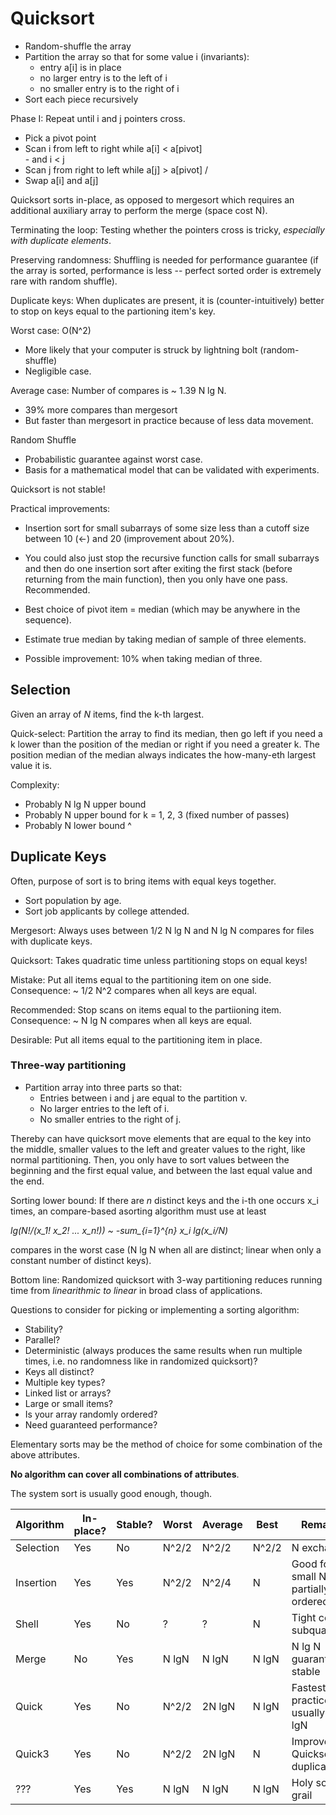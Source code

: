 # Quicksort

- Random-shuffle the array
- Partition the array so that for some value i (invariants):
	+ entry a[i] is in place
	+ no larger entry is to the left of i
	+ no smaller entry is to the right of i
- Sort each piece recursively

Phase I: Repeat until i and j pointers cross.

- Pick a pivot point
- Scan i from left to right while a[i] < a[pivot] \
												   - and i < j
- Scan j from right to left while a[j] > a[pivot] /  
- Swap a[i] and a[j]

Quicksort sorts in-place, as opposed to mergesort which requires an additional auxiliary array to perform the merge (space cost N).

Terminating the loop: Testing whether the pointers cross is tricky, *especially with duplicate elements*.

Preserving randomness: Shuffling is needed for performance guarantee (if the array is sorted, performance is less -- perfect sorted order is extremely rare with random shuffle).

Duplicate keys: When duplicates are present, it is (counter-intuitively) better to stop on keys equal to the partioning item's key.

Worst case: O(N^2)
- More likely that your computer is struck by lightning bolt (random-shuffle)
- Negligible case.

Average case: Number of compares is ~ 1.39 N lg N.
- 39% more compares than mergesort
- But faster than mergesort in practice because of less data movement.

Random Shuffle
- Probabilistic guarantee against worst case.
- Basis for a mathematical model that can be validated with experiments.

Quicksort is not stable!

Practical improvements:

- Insertion sort for small subarrays of some size less than a cutoff size between 10 (<-) and 20 (improvement about 20%).
- You could also just stop the recursive function calls for small subarrays and then do one insertion sort after exiting the first stack (before returning from the main function), then you only have one pass. Recommended.

- Best choice of pivot item = median (which may be anywhere in the sequence).
- Estimate true median by taking median of sample of three elements. 
- Possible improvement: 10% when taking median of three.

## Selection

Given an array of *N* items, find the k-th largest.

Quick-select: Partition the array to find its median, then go left if you need a k lower than the position of the median or right if you need a greater k. The position median of the median always indicates the how-many-eth largest value it is.

Complexity:
 - Probably N lg N upper bound
 - Probably N upper bound for k = 1, 2, 3 (fixed number of passes)
 - Probably N lower bound ^

## Duplicate Keys

Often, purpose of sort is to bring items with equal keys together.

- Sort population by age.
- Sort job applicants by college attended.

Mergesort: Always uses between 1/2 N lg N and N lg N compares for files with duplicate keys.

Quicksort: Takes quadratic time unless partitioning stops on equal keys!

Mistake: Put all items equal to the partitioning item on one side.
Consequence: ~ 1/2 N^2 compares when all keys are equal.

Recommended: Stop scans on items equal to the partiioning item.
Consequence: ~ N lg N compares when all keys are equal.

Desirable: Put all items equal to the partitioning item in place.

### Three-way partitioning

- Partition array into three parts so that:
	+ Entries between i and j are equal to the partition v.
	+ No larger entries to the left of i.
	+ No smaller entries to the right of j.

Thereby can have quicksort move elements that are equal to the key into the middle, smaller values to the left and greater values to the right, like normal partitioning. Then, you only have to sort values between the beginning and the first equal value, and between the last equal value and the end.

Sorting lower bound: If there are *n* distinct keys and the i-th one occurs x_i times, an compare-based asorting algorithm must use at least

*lg(N!/(x_1! x_2! ... x_n!)) ~ -sum_{i=1}^{n} x_i lg(x_i/N)*

compares in the worst case (N lg N when all are distinct; linear when only a constant number of distinct keys).

Bottom line: Randomized quicksort with 3-way partitioning reduces running time from *linearithmic to linear* in broad class of applications.

Questions to consider for picking or implementing a sorting algorithm:

- Stability?
- Parallel?
- Deterministic (always produces the same results when run multiple times, i.e. no randomness like in randomized quicksort)?
- Keys all distinct?
- Multiple key types?
- Linked list or arrays?
- Large or small items?
- Is your array randomly ordered?
- Need guaranteed performance?


Elementary sorts may be the method of choice for some combination of the above attributes.

__No algorithm can cover all combinations of attributes__.

The system sort is usually good enough, though.

Algorithm | In-place? | Stable? | Worst | Average | Best  | Remarks
----------|-----------|---------|-------|---------|-------|-------------------------------------
Selection |    Yes    |    No   | N^2/2 |  N^2/2  | N^2/2 | N exchanges
Insertion |    Yes    |   Yes   | N^2/2 | N^2/4   |   N   | Good for small N or partially ordered
Shell     |    Yes    |   No    |  ?    |    ?    |   N   | Tight code, subquadratic
Merge     |    No     |   Yes   | N lgN |  N lgN  | N lgN | N lg N guarantee, stable
Quick     |   Yes     |   No    | N^2/2 |  2N lgN | N lgN | Fastest in practice, usually N lgN
Quick3    |   Yes     |   No    | N^2/2 |  2N lgN |   N   | Improves Quicksort for duplicates
???       |   Yes     |  Yes    | N lgN |  N lgN  | N lgN | Holy sorting grail



